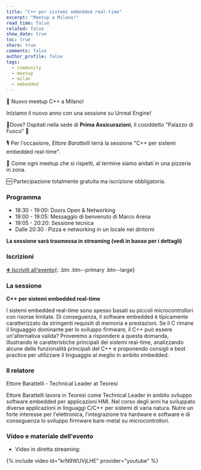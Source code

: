 ```yaml
---
title: "C++ per sistemi embedded real-time"
excerpt: "Meetup a Milano!"
read_time: false
related: false
show_date: true
toc: true
share: true
comments: false
author_profile: false
tags:
  - community
  - meetup
  - milan
  - embedded
---
```


🥳 Nuovo meetup C++ a Milano!

Iniziamo il nuovo anno con una sessione su Unreal Engine! 

📌Dove? Ospitati nella sede di **Prima Assicurazioni**, il cosiddetto "Palazzo di Fuoco" 🤩

🎙️ Per l'occasione, *Ettore Barattelli* terrà la sessione "C++ per sistemi embedded real-time".

🍕 Come ogni meetup che si rispetti, al termine siamo andati in una pizzeria in zona.

🆓 Partecipazione totalmente gratuita ma iscrizione obbligatoria.

### Programma

- 18:30 - 19:00: Doors Open & Networking
- 19:00 - 19:05: Messaggio di benvenuto di Marco Arena
- 19:05 - 20:20: Sessione tecnica
- Dalle 20:30  : Pizza e networking in un locale nei dintorni

**La sessione sarà trasmessa in streaming (vedi in basso per i dettagli)**

### Iscrizioni

[➕ Iscriviti all'evento](https://italiancpp-0325.eventbrite.it/){: .btn .btn--primary .btn--large}

### La sessione

**C++ per sistemi embedded real-time**

I sistemi embedded real-time sono spesso basati su piccoli microcontrollori con risorse limitate. Di conseguenza, il software embedded è tipicamente caratterizzato da stringenti requisiti di memoria e prestazioni. Se il C rimane il linguaggio dominante per lo sviluppo firmware, il C++ può essere un'alternativa valida? Proveremo a rispondere a questa domanda, illustrando le caratteristiche principali dei sistemi real-time, analizzando alcune delle funzionalità principali del C++ e proponendo consigli e best practice per utilizzare il linguaggio al meglio in ambito embedded.

### Il relatore

Ettore Barattelli - Technical Leader at Teoresi

Ettore Barattelli lavora in Teoresi come Technical Leader in ambito sviluppo software embedded per applicazioni HMI. Nel corso degli anni ha sviluppato diverse applicazioni in linguaggi C/C++ per sistemi di varia natura. Nutre un forte interesse per l'elettronica, l'integrazione tra hardware e software e di conseguenza lo sviluppo firmware bare-metal su microcontrollori.

### Video e materiale dell'evento

- Video in diretta streaming:

{% include video id="krN9WUVjLHE" provider="youtube" %}